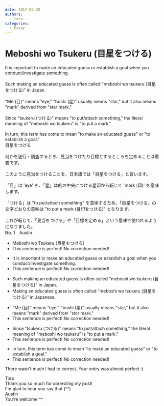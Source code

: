 ```yaml
---
date: 2017-05-28
authors:
  - toru
categories:
  - Essay
---
```


<h1 id="subject_show">Meboshi wo Tsukeru (目星をつける)</h1>
<div class="date" hidden>May 28, 2017 10:10</div>
<div id="post"><div id="body_show_ori">
It is important to make an educated guess or establish a goal when you conduct/investigate something.<br/><br/>Such making an educated guess is often called "meboshi wo tsukeru (目星をつける)" in Japan.<br/><br/>"Me (目)" means "eye," "boshi (星)" usually means "star," but it also means "mark" derived from "star mark."<br/><br/>Since "tsukeru (つける)" means "to put/attach something," the literal meaning of "meboshi wo tsukeru" is "to put a mark."<br/><br/>In turn, this term has come to mean "to make an educated guess" or "to establish a goal."
</div></div>

<!-- more -->

<div id="post_ja"><div id="body_show_mo">
目星をつける<br/><br/>何かを遂行・調査するとき、見当をつけたり目標とするところを定めることは重要です。<br/><br/>このように見当をつけることを、日本語では「目星をつける」と言います。<br/><br/>「目」は 'eye' を、「星」は的の中央につける星印から転じて 'mark (印)' を意味します。<br/><br/>「つける」は "to put/attach something" を意味するため、「目星をつける」の文字どおりの意味は "to put a mark (目印をつける)" となります。<br/><br/>これが転じて、「見当をつける」や「目標を定める」という意味で使われるようになりました。
</div></div>
<div id="block"><div class="first_name"> No. 1　<span class="just_name">Austin</span></div><div id="block2">
<ul class="correction_field">
<li class="incorrect">Meboshi wo Tsukeru (目星をつける)</li>
<li class="corrected perfect">This sentence is perfect! No correction needed!</li>
</ul>
<ul class="correction_field">
<li class="incorrect">It is important to make an educated guess or establish a goal when you conduct/investigate something.</li>
<li class="corrected perfect">This sentence is perfect! No correction needed!</li>
</ul>
<ul class="correction_field">
<li class="incorrect">Such making an educated guess is often called "meboshi wo tsukeru (目星をつける)" in Japan.</li>
<li class="corrected correct">
<span class="f_red">M</span>aking an educated guess is often called "meboshi wo tsukeru (目星をつける)" in Japan<span class="f_red">ese</span>.
</li>
</ul>
<ul class="correction_field">
<li class="incorrect">"Me (目)" means "eye," "boshi (星)" usually means "star," but it also means "mark" derived from "star mark."</li>
<li class="corrected perfect">This sentence is perfect! No correction needed!</li>
</ul>
<ul class="correction_field">
<li class="incorrect">Since "tsukeru (つける)" means "to put/attach something," the literal meaning of "meboshi wo tsukeru" is "to put a mark."</li>
<li class="corrected perfect">This sentence is perfect! No correction needed!</li>
</ul>
<ul class="correction_field">
<li class="incorrect">In turn, this term has come to mean "to make an educated guess" or "to establish a goal."</li>
<li class="corrected perfect">This sentence is perfect! No correction needed!</li>
</ul>
<p class="comment_small">
 There wasn't much I had to correct. Your entry was almost perfect :)
</p>

</div><div class="name"><span class="just_name">Toru</span><br>
Thank you so much for correcting my post!<br/>I'm glad to hear you say that (^^)
</div>
<div class="name"><span class="just_name">Austin</span><br>
You're welcome ^^
</div>
</div>
